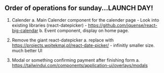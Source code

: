 ## Order of operations for sunday...LAUNCH DAY!

1. Calender
    a. Main Calender component for the calender page
        - Look into existing libraries (react-datepicker)
        - https://github.com/jquense/react-big-calendar
    b. Event component, display on home page.

2. Remove the giant react-datepicker
    a. replace with https://projects.wojtekmaj.pl/react-date-picker/
        - infinitly smaller size. much better UI

3. Modal or something confirming payment after finishing form
    a. https://tailwindui.com/components/application-ui/overlays/modals
